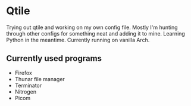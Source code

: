 # Qtile

Trying out qtile and working on my own config file.  Mostly I'm hunting through other configs for something neat and adding it to mine.  Learning Python in the meantime.  Currently running on vanilla Arch.

## Currently used programs
* Firefox
* Thunar file manager
* Terminator
* Nitrogen
* Picom
